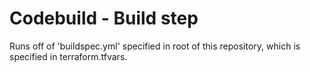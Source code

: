 # Codebuild - Build step

Runs off of 'buildspec.yml' specified in root of this repository, which is specified in terraform.tfvars.
